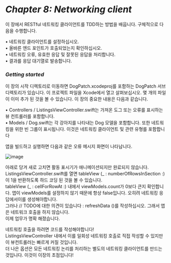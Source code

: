 # _Chapter 8: Networking client_

이 장에서 RESTful 네트워킹 클라이언트를 TDD하는 방법을 배웁니다. 구체적으로 다음을 수행합니다.
    
• 네트워킹 클라이언트를 설정하십시오.   
• 올바른 엔드 포인트가 호출되었는지 확인하십시오.    
• 네트워킹 오류, 유효한 응답 및 잘못된 응답을 처리합니다.    
• 결과를 응답 대기열로 발송합니다.    

### _Getting started_
이 장의 시작 디렉토리로 이동하면 DogPatch.xcodeproj를 포함하는 DogPatch 서브 디렉토리가 있습니다. 이 프로젝트 파일을 Xcode에서 열고 살펴보십시오.
몇 개의 파일이 이미 추가 된 것을 볼 수 있습니다. 이 장의 중요한 내용은 다음과 같습니다.    

• Controllers / ListingsViewController.swift는 가져온 도그 또는 오류를 표시하는 뷰 컨트롤러를 포함합니다.   
• Models / Dog.swift는 각 강아지를 나타내는 Dog 모델을 포함합니다.
또한 네트워킹을 위한 빈 그룹이 표시됩니다. 이것은 네트워킹 클라이언트 및 관련 유형를 포함합니다   

앱을 빌드하고 실행하면 다음과 같은 오류 메시지 화면이 나타납니다.

![image](https://user-images.githubusercontent.com/60660894/88854006-9bf25c80-d22b-11ea-818b-1d2137175f84.png)

아래로 당겨 새로 고치면 활동 표시기가 애니메이션되지만 완료되지 않습니다.       
ListingsViewController.swift를 열면 tableView (_ : numberOfRowsInSection :)이 1을 반환하도록 하드 코딩 된 것을 볼 수 있습니다.     
tableView (_ : cellForRowAt :) 내에서 viewModels.count가 0보다 큰지 확인합니다. 앱이 viewModels를 설정하지 않기 때문에 항상 false입니다. 오히려 네트워킹 응답에서이를 생성해야합니다.     
그러나 // TODO에 대한 의견이 있습니다 : refreshData ()를 작성하십시오. 그래서 앱은 네트워크 호출을 하지 않습니다.        
이제 업무가 명확 해졌습니다. 

네트워킹 호출을 하려면 코드를 작성해야합니다!       
ListingsViewController 내에서 이를 일회성 네트워킹 호출로 직접 작성할 수 있지만이 뷰컨트롤러는 빠르게 커질 것입니다.        
더 나은 옵션은 모든 네트워킹 논리를 처리하는 별도의 네트워킹 클라이언트를 만드는 것입니다. 이것이 이장의 초점입니다!       
